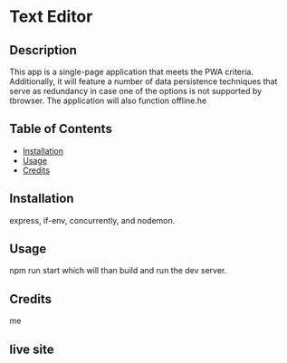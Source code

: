 # Text Editor
  ## Description

  This app is a single-page application that meets the PWA criteria. Additionally, it will feature a number of data persistence techniques that serve as redundancy in case one of the options is not supported by tbrowser. The application will also function offline.he 
  
  ## Table of Contents
  
  - [Installation](#installation)
  - [Usage](#usage)
  - [Credits](#credits)


  ## Installation
  
  express, if-env, concurrently, and nodemon.
  
  ## Usage
  
  npm run start which will than build and run the dev server.
  
  ## Credits
  
  me
  
  ## live site
  
  